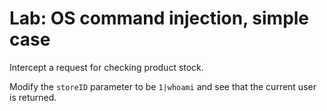 # Lab: OS command injection, simple case

Intercept a request for checking product stock.

Modify the `storeID` parameter to be `1|whoami` and see that the current user is returned.